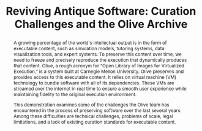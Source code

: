 ---
abstract: 'A growing percentage of the world''s intellectual output is in the form
  of executable content, such as simulation models, tutoring systems, data visualization
  tools, and expert systems. To preserve this content over time, we need to freeze
  and precisely reproduce the execution that dynamically produces that content. Olive,
  a rough acronym for “Open Library of Images for Virtualized Execution,” is a system
  built at Carnegie Mellon University. Olive preserves and provides access to this
  executable content. It relies on virtual machine (VM) technology to bundle software
  with all of its dependencies. These VMs are streamed over the internet in real time
  to ensure a smooth user experience while maintaining fidelity to the original execution
  environment.


  This demonstration examines some of the challenges the Olive team has encountered
  in the process of preserving software over the last several years. Among these difficulties
  are technical challenges, problems of scale, legal limitations, and a lack of existing
  curation standards for executable content.

  '
creators:
- Daniel Ryan
- Gloriana St. Clair
date: null
document_url: https://services.phaidra.univie.ac.at/api/object/o:378721/download
grand_parent: iPRES
institutions: []
keywords:
- preservation
- software
- virtualization
landing_page_url: https://phaidra.univie.ac.at/o:378721
language: eng
layout: publication
license: CC BY-NC-SA 3.0 AT
notes_url: null
parent: iPRES 2014
publication_type: demonstration
size: 273580
slides_url: null
source_name: iPRES
stream_url: null
title: 'Reviving Antique Software: Curation Challenges and the Olive Archive'
year: 2014
---